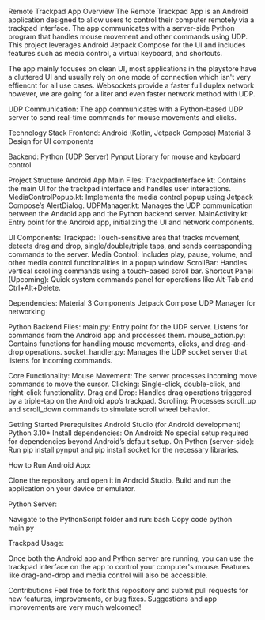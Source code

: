Remote Trackpad App
Overview
The Remote Trackpad App is an Android application designed to allow users to control their computer remotely via a trackpad interface. The app communicates with a server-side Python program that handles mouse movement and other commands using UDP. This project leverages Android Jetpack Compose for the UI and includes features such as media control, a virtual keyboard, and shortcuts.

The app mainly focuses on clean UI, most applications in the playstore have a cluttered UI and usually rely on one mode of connection which isn't very effiencnt for all use cases. Websockets provide a faster full duplex network however, we are going for a liter and even faster network method with UDP.

UDP Communication: The app communicates with a Python-based UDP server to send real-time commands for mouse movements and clicks.

Technology Stack
Frontend:
Android (Kotlin, Jetpack Compose)
Material 3 Design for UI components

Backend:
Python (UDP Server)
Pynput Library for mouse and keyboard control

Project Structure
Android App
Main Files:
TrackpadInterface.kt: Contains the main UI for the trackpad interface and handles user interactions.
MediaControlPopup.kt: Implements the media control popup using Jetpack Compose’s AlertDialog.
UDPManager.kt: Manages the UDP communication between the Android app and the Python backend server.
MainActivity.kt: Entry point for the Android app, initializing the UI and network components.

UI Components:
Trackpad: Touch-sensitive area that tracks movement, detects drag and drop, single/double/triple taps, and sends corresponding commands to the server.
Media Control: Includes play, pause, volume, and other media control functionalities in a popup window.
ScrollBar: Handles vertical scrolling commands using a touch-based scroll bar.
Shortcut Panel (Upcoming): Quick system commands panel for operations like Alt-Tab and Ctrl+Alt+Delete.

Dependencies:
Material 3 Components
Jetpack Compose
UDP Manager for networking

Python Backend
Files:
main.py: Entry point for the UDP server. Listens for commands from the Android app and processes them.
mouse_action.py: Contains functions for handling mouse movements, clicks, and drag-and-drop operations.
socket_handler.py: Manages the UDP socket server that listens for incoming commands.

Core Functionality:
Mouse Movement: The server processes incoming move commands to move the cursor.
Clicking: Single-click, double-click, and right-click functionality.
Drag and Drop: Handles drag operations triggered by a triple-tap on the Android app’s trackpad.
Scrolling: Processes scroll_up and scroll_down commands to simulate scroll wheel behavior.

Getting Started
Prerequisites
Android Studio (for Android development)
Python 3.10+
Install dependencies:
On Android: No special setup required for dependencies beyond Android’s default setup.
On Python (server-side): Run pip install pynput and pip install socket for the necessary libraries.

How to Run
Android App:

Clone the repository and open it in Android Studio.
Build and run the application on your device or emulator.

Python Server:

Navigate to the PythonScript folder and run:
bash
Copy code
python main.py

Trackpad Usage:

Once both the Android app and Python server are running, you can use the trackpad interface on the app to control your computer's mouse. Features like drag-and-drop and media control will also be accessible.

Contributions
Feel free to fork this repository and submit pull requests for new features, improvements, or bug fixes. Suggestions and app improvements are very much welcomed!
